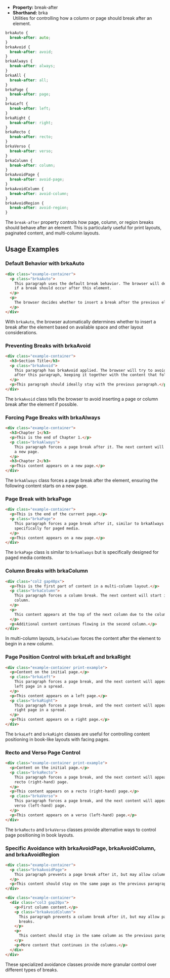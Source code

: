 - **Property:** break-after
- **Shorthand:** brka  
  Utilities for controlling how a column or page should break after an element.

```css
brkaAuto {
  break-after: auto;
}
brkaAvoid {
  break-after: avoid;
}
brkaAlways {
  break-after: always;
}
brkaAll {
  break-after: all;
}
brkaPage {
  break-after: page;
}
brkaLeft {
  break-after: left;
}
brkaRight {
  break-after: right;
}
brkaRecto {
  break-after: recto;
}
brkaVerso {
  break-after: verso;
}
brkaColumn {
  break-after: column;
}
brkaAvoidPage {
  break-after: avoid-page;
}
brkaAvoidColumn {
  break-after: avoid-column;
}
brkaAvoidRegion {
  break-after: avoid-region;
}
```

The `break-after` property controls how page, column, or region breaks should behave after an element. This is particularly useful for print layouts, paginated content, and multi-column layouts.

## Usage Examples

### Default Behavior with brkaAuto

```html
<div class="example-container">
  <p class="brkaAuto">
    This paragraph uses the default break behavior. The browser will determine
    if a break should occur after this element.
  </p>
  <p>
    The browser decides whether to insert a break after the previous element.
  </p>
</div>
```

With `brkaAuto`, the browser automatically determines whether to insert a break after the element based on available space and other layout considerations.

### Preventing Breaks with brkaAvoid

```html
<div class="example-container">
  <h3>Section Title</h3>
  <p class="brkaAvoid">
    This paragraph has brkaAvoid applied. The browser will try to avoid breaking
    after this paragraph, keeping it together with the content that follows.
  </p>
  <p>This paragraph should ideally stay with the previous paragraph.</p>
</div>
```

The `brkaAvoid` class tells the browser to avoid inserting a page or column break after the element if possible.

### Forcing Page Breaks with brkaAlways

```html
<div class="example-container">
  <h3>Chapter 1</h3>
  <p>This is the end of Chapter 1.</p>
  <p class="brkaAlways">
    This paragraph forces a page break after it. The next content will start on
    a new page.
  </p>
  <h3>Chapter 2</h3>
  <p>This content appears on a new page.</p>
</div>
```

The `brkaAlways` class forces a page break after the element, ensuring the following content starts on a new page.

### Page Break with brkaPage

```html
<div class="example-container">
  <p>This is the end of the current page.</p>
  <p class="brkaPage">
    This paragraph forces a page break after it, similar to brkaAlways but
    specifically for paged media.
  </p>
  <p>This content appears on a new page.</p>
</div>
```

The `brkaPage` class is similar to `brkaAlways` but is specifically designed for paged media contexts.

### Column Breaks with brkaColumn

```html
<div class="col2 gap40px">
  <p>This is the first part of content in a multi-column layout.</p>
  <p class="brkaColumn">
    This paragraph forces a column break. The next content will start in a new
    column.
  </p>
  <p>
    This content appears at the top of the next column due to the column break.
  </p>
  <p>Additional content continues flowing in the second column.</p>
</div>
```

In multi-column layouts, `brkaColumn` forces the content after the element to begin in a new column.

### Page Position Control with brkaLeft and brkaRight

```html
<div class="example-container print-example">
  <p>Content on the initial page.</p>
  <p class="brkaLeft">
    This paragraph forces a page break, and the next content will appear on a
    left page in a spread.
  </p>
  <p>This content appears on a left page.</p>
  <p class="brkaRight">
    This paragraph forces a page break, and the next content will appear on a
    right page in a spread.
  </p>
  <p>This content appears on a right page.</p>
</div>
```

The `brkaLeft` and `brkaRight` classes are useful for controlling content positioning in book-like layouts with facing pages.

### Recto and Verso Page Control

```html
<div class="example-container print-example">
  <p>Content on the initial page.</p>
  <p class="brkaRecto">
    This paragraph forces a page break, and the next content will appear on a
    recto (right-hand) page.
  </p>
  <p>This content appears on a recto (right-hand) page.</p>
  <p class="brkaVerso">
    This paragraph forces a page break, and the next content will appear on a
    verso (left-hand) page.
  </p>
  <p>This content appears on a verso (left-hand) page.</p>
</div>
```

The `brkaRecto` and `brkaVerso` classes provide alternative ways to control page positioning in book layouts.

### Specific Avoidance with brkaAvoidPage, brkaAvoidColumn, and brkaAvoidRegion

```html
<div class="example-container">
  <p class="brkaAvoidPage">
    This paragraph prevents a page break after it, but may allow column breaks.
  </p>
  <p>This content should stay on the same page as the previous paragraph.</p>
</div>

<div class="example-container">
  <div class="col3 gap20px">
    <p>First column content.</p>
    <p class="brkaAvoidColumn">
      This paragraph prevents a column break after it, but may allow page
      breaks.
    </p>
    <p>
      This content should stay in the same column as the previous paragraph.
    </p>
    <p>More content that continues in the columns.</p>
  </div>
</div>
```

These specialized avoidance classes provide more granular control over different types of breaks.
